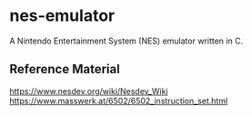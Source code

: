 # nes-emulator
A Nintendo Entertainment System (NES) emulator written in C.

## Reference Material
https://www.nesdev.org/wiki/Nesdev_Wiki
https://www.masswerk.at/6502/6502_instruction_set.html
